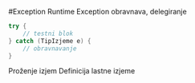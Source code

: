 #Exception 
Runtime Exception
obravnava, delegiranje
 ```java
 try {
	 // testni blok
 } catch (TipIzjeme e) {
	 // obravnavanje
 }
 ```

Proženje izjem
Definicija lastne izjeme